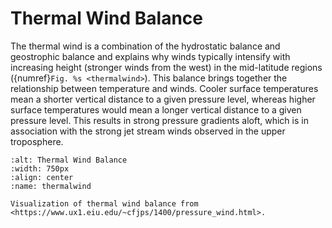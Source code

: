 # Thermal Wind Balance

The thermal wind is a combination of the hydrostatic balance and
geostrophic balance and explains why winds typically intensify with
increasing height (stronger winds from the west) in the mid-latitude
regions ({numref}`Fig. %s <thermalwind>`). This balance brings together
the relationship between temperature and winds. Cooler surface
temperatures mean a shorter vertical distance to a given pressure level,
whereas higher surface temperatures would mean a longer vertical distance
to a given pressure level. This results in strong pressure gradients aloft,
which is in association with the strong jet stream winds observed in the upper
troposphere.

```{figure} ../../images/thermal_wind_balance.jpg
:alt: Thermal Wind Balance
:width: 750px
:align: center
:name: thermalwind

Visualization of thermal wind balance from
<https://www.ux1.eiu.edu/~cfjps/1400/pressure_wind.html>.
```